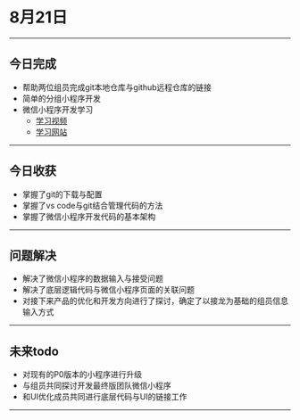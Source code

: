 # 8月21日

---

## 今日完成
- 帮助两位组员完成git本地仓库与github远程仓库的链接
- 简单的分组小程序开发
- 微信小程序开发学习
    - [学习视频](https://www.bilibili.com/video/BV1LF4m1E7kB?p)
    - [学习网站](https://developers.weixin.qq.com/miniprogram/dev/framework/)
    
---

## 今日收获
- 掌握了git的下载与配置
- 掌握了vs code与git结合管理代码的方法
- 掌握了微信小程序开发代码的基本架构

---

## 问题解决
- 解决了微信小程序的数据输入与接受问题
- 解决了底层逻辑代码与微信小程序页面的关联问题
- 对接下来产品的优化和开发方向进行了探讨，确定了以接龙为基础的组员信息输入方式

---

## 未来todo
- 对现有的P0版本的小程序进行升级
- 与组员共同探讨开发最终版团队微信小程序
- 和UI优化成员共同进行底层代码与UI的链接工作

---